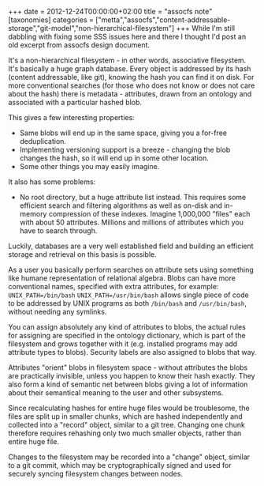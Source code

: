 +++
date = 2012-12-24T00:00:00+02:00
title = "assocfs note"
[taxonomies]
categories = ["metta","assocfs","content-addressable-storage","git-model","non-hierarchical-filesystem"]
+++
While I'm still dabbling with fixing some SSS issues here and there I thought I'd post an old excerpt from assocfs design document.

It's a non-hierarchical filesystem - in other words, associative filesystem. It's basically a huge graph database. Every object is addressed by its hash (content addressable, like git), knowing the hash you can find it on disk. For more conventional searches (for those who does not know or does not care about the hash) there is metadata - attributes, drawn from an ontology and associated with a particular hashed blob.

This gives a few interesting properties:

 * Same blobs will end up in the same space, giving you a for-free deduplication.
 * Implementing versioning support is a breeze - changing the blob changes the hash, so it will end up in some other location.
 * Some other things you may easily imagine.

It also has some problems:

 * No root directory, but a huge attribute list instead. This requires some efficient search and filtering algorithms as well as on-disk and in-memory compression of these indexes. Imagine 1,000,000 "files" each with about 50 attributes. Millions and millions of attributes which you have to search through.

Luckily, databases are a very well established field and building an efficient storage and retrieval on this basis is possible.

As a user you basically perform searches on attribute sets using something like humane representation of relational algebra. Blobs can have more conventional names, specified with extra attributes, for example: `UNIX_PATH=/bin/bash` `UNIX_PATH=/usr/bin/bash` allows single piece of code to be addressed by UNIX programs as both `/bin/bash` and `/usr/bin/bash`, without needing any symlinks.

You can assign absolutely any kind of attributes to blobs, the actual rules for assigning are specified in the ontology dictionary, which is part of the filesystem and grows together with it (e.g. installed programs may add attribute types to blobs). Security labels are also assigned to blobs that way.

Attributes "orient" blobs in filesystem space - without attributes the blobs are practically invisible, unless you happen to know their hash exactly. They also form a kind of semantic net between blobs giving a lot of information about their semantical meaning to the user and other subsystems.

Since recalculating hashes for entire huge files would be troublesome, the files are split up in smaller chunks, which are hashed independently and collected into a "record" object, similar to a git tree. Changing one chunk therefore requires rehashing only two much smaller objects, rather than entire huge file.

Changes to the filesystem may be recorded into a "change" object, similar to a git commit, which may be cryptographically signed and used for securely syncing filesystem changes between nodes.


